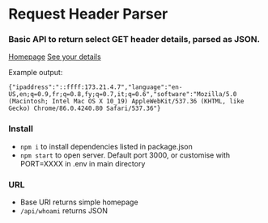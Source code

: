 Request Header Parser
=====================

### Basic API to return select GET header details, parsed as JSON.

[Homepage](https://request-header-parser.wrwebdev.repl.co/)
[See your details](https://request-header-parser.wrwebdev.repl.co/api/whoami)

Example output:
```
{"ipaddress":"::ffff:173.21.4.7","language":"en-US,en;q=0.9,fr;q=0.8,fy;q=0.7,it;q=0.6","software":"Mozilla/5.0 (Macintosh; Intel Mac OS X 10_19) AppleWebKit/537.36 (KHTML, like Gecko) Chrome/86.0.4240.80 Safari/537.36"}
```

### Install

 - `npm i` to install dependencies listed in package.json
 - `npm start` to open server. 
Default port 3000, or customise with PORT=XXXX in .env in main directory

### URL
 - Base URI returns simple homepage
 - `/api/whoami` returns JSON
